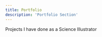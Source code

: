 ```yaml
---
title: Portfolio
description: 'Portfolio Section'
---
```


Projects I have done as a Science Illustrator
